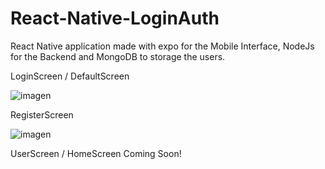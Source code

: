 # React-Native-LoginAuth

React Native application made with expo for the Mobile Interface, NodeJs for the Backend and MongoDB to storage the users.

LoginScreen / DefaultScreen 

![imagen](https://user-images.githubusercontent.com/68347411/214861644-5c851748-928c-4910-b922-665750bdde00.png)

RegisterScreen

![imagen](https://user-images.githubusercontent.com/68347411/214861798-c281a943-3e19-40c9-82b9-2298766e6419.png)

UserScreen / HomeScreen
Coming Soon!
